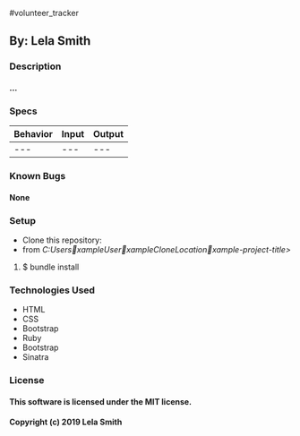 #volunteer_tracker
## By: Lela Smith

### Description
#### ...

### Specs
|Behavior|Input|Output|
|---|---|---|
|---|---|---|

### Known Bugs
#### None

### Setup
* Clone this repository:
* from _C:UsersxampleUserxampleCloneLocationxample-project-title>_
1. $ bundle install

### Technologies Used
* HTML
* CSS
* Bootstrap
* Ruby
* Bootstrap
* Sinatra

### License
#### This software is licensed under the MIT license.

#### Copyright (c) 2019 Lela Smith
